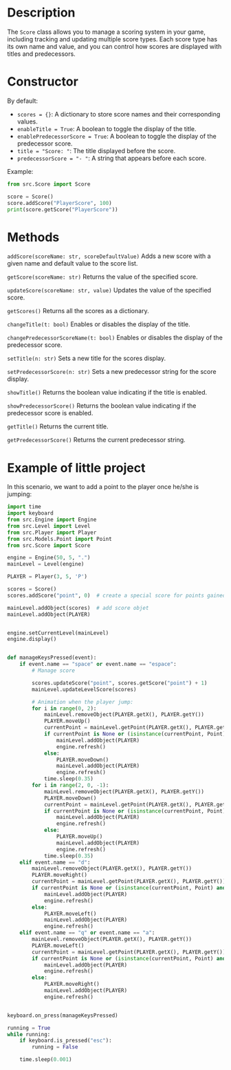 # Description

The `Score` class allows you to manage a scoring system in your game, including tracking and updating multiple score types. Each score type has its own name and value, and you can control how scores are displayed with titles and predecessors.

# Constructor

By default:
- `scores = {}`: A dictionary to store score names and their corresponding values.
- `enableTitle = True`: A boolean to toggle the display of the title.
- `enablePredecessorScore = True`: A boolean to toggle the display of the predecessor score.
- `title = "Score: "`: The title displayed before the score.
- `predecessorScore = "- "`: A string that appears before each score.

Example:
```python
from src.Score import Score

score = Score()
score.addScore("PlayerScore", 100)
print(score.getScore("PlayerScore"))
```

# Methods

`addScore(scoreName: str, scoreDefaultValue)`
Adds a new score with a given name and default value to the score list.

`getScore(scoreName: str)`
Returns the value of the specified score.

`updateScore(scoreName: str, value)`
Updates the value of the specified score.

`getScores()`
Returns all the scores as a dictionary.

`changeTitle(t: bool)`
Enables or disables the display of the title.

`changePredecessorScoreName(t: bool)`
Enables or disables the display of the predecessor score.

`setTitle(n: str)`
Sets a new title for the scores display.

`setPredecessorScore(n: str)`
Sets a new predecessor string for the score display.

`showTitle()`
Returns the boolean value indicating if the title is enabled.

`showPredecessorScore()`
Returns the boolean value indicating if the predecessor score is enabled.

`getTitle()`
Returns the current title.

`getPredecessorScore()`
Returns the current predecessor string.

# Example of little project

In this scenario, we want to add a point to the player once he/she is jumping:
```python
import time
import keyboard
from src.Engine import Engine
from src.Level import Level
from src.Player import Player
from src.Models.Point import Point
from src.Score import Score

engine = Engine(50, 5, ".")
mainLevel = Level(engine)

PLAYER = Player(3, 5, 'P')

scores = Score()
scores.addScore("point", 0)  # create a special score for points gained by the player

mainLevel.addObject(scores)  # add score objet
mainLevel.addObject(PLAYER)


engine.setCurrentLevel(mainLevel)
engine.display()


def manageKeysPressed(event):
    if event.name == "space" or event.name == "espace":
        # Manage score

        scores.updateScore("point", scores.getScore("point") + 1)
        mainLevel.updateLevelScore(scores)

        # Animation when the player jump:
        for i in range(0, 2):
            mainLevel.removeObject(PLAYER.getX(), PLAYER.getY())
            PLAYER.moveUp()
            currentPoint = mainLevel.getPoint(PLAYER.getX(), PLAYER.getY())
            if currentPoint is None or (isinstance(currentPoint, Point) and not currentPoint.canCollide()):
                mainLevel.addObject(PLAYER)
                engine.refresh()
            else:
                PLAYER.moveDown()
                mainLevel.addObject(PLAYER)
                engine.refresh()
            time.sleep(0.35)
        for i in range(2, 0, -1):
            mainLevel.removeObject(PLAYER.getX(), PLAYER.getY())
            PLAYER.moveDown()
            currentPoint = mainLevel.getPoint(PLAYER.getX(), PLAYER.getY())
            if currentPoint is None or (isinstance(currentPoint, Point) and not currentPoint.canCollide()):
                mainLevel.addObject(PLAYER)
                engine.refresh()
            else:
                PLAYER.moveUp()
                mainLevel.addObject(PLAYER)
                engine.refresh()
            time.sleep(0.35)
    elif event.name == "d":
        mainLevel.removeObject(PLAYER.getX(), PLAYER.getY())
        PLAYER.moveRight()
        currentPoint = mainLevel.getPoint(PLAYER.getX(), PLAYER.getY())
        if currentPoint is None or (isinstance(currentPoint, Point) and not currentPoint.canCollide()):
            mainLevel.addObject(PLAYER)
            engine.refresh()
        else:
            PLAYER.moveLeft()
            mainLevel.addObject(PLAYER)
            engine.refresh()
    elif event.name == "q" or event.name == "a":
        mainLevel.removeObject(PLAYER.getX(), PLAYER.getY())
        PLAYER.moveLeft()
        currentPoint = mainLevel.getPoint(PLAYER.getX(), PLAYER.getY())
        if currentPoint is None or (isinstance(currentPoint, Point) and not currentPoint.canCollide()):
            mainLevel.addObject(PLAYER)
            engine.refresh()
        else:
            PLAYER.moveRight()
            mainLevel.addObject(PLAYER)
            engine.refresh()


keyboard.on_press(manageKeysPressed)

running = True
while running:
    if keyboard.is_pressed("esc"):
        running = False

    time.sleep(0.001)
```
